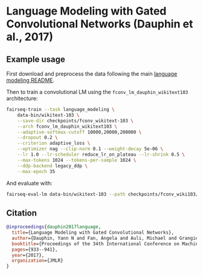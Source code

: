 # Language Modeling with Gated Convolutional Networks (Dauphin et al., 2017)

## Example usage

First download and preprocess the data following the main [language modeling README](README.md).

Then to train a convolutional LM using the `fconv_lm_dauphin_wikitext103`
architecture:

```bash
fairseq-train --task language_modeling \
    data-bin/wikitext-103 \
    --save-dir checkpoints/fconv_wikitext-103 \
    --arch fconv_lm_dauphin_wikitext103 \
    --adaptive-softmax-cutoff 10000,20000,200000 \
    --dropout 0.2 \
    --criterion adaptive_loss \
    --optimizer nag --clip-norm 0.1 --weight-decay 5e-06 \
    --lr 1.0 --lr-scheduler reduce_lr_on_plateau --lr-shrink 0.5 \
    --max-tokens 1024 --tokens-per-sample 1024 \
    --ddp-backend legacy_ddp \
    --max-epoch 35
```

And evaluate with:

```bash
fairseq-eval-lm data-bin/wikitext-103 --path checkpoints/fconv_wiki103/checkpoint_best.pt
```

## Citation

```bibtex
@inproceedings{dauphin2017language,
  title={Language Modeling with Gated Convolutional Networks},
  author={Dauphin, Yann N and Fan, Angela and Auli, Michael and Grangier, David},
  booktitle={Proceedings of the 34th International Conference on Machine Learning-Volume 70},
  pages={933--941},
  year={2017},
  organization={JMLR}
}
```

